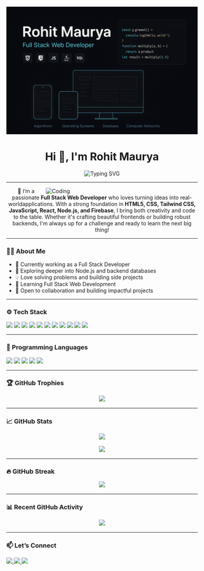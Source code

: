 <p align="center">
  <img src="https://github.com/RohitMaurya139/RohitMaurya139/blob/main/github_banner.png?raw=true" alt="Rohit Maurya Banner" />
</p>

<h1 align="center">Hi 👋, I'm Rohit Maurya</h1>

<p align="center">
  <img src="https://readme-typing-svg.demolab.com?font=Fira+Code&size=24&duration=3000&pause=1000&color=F7F7F7&center=true&vCenter=true&width=700&lines=FULL+STACK+WEB+DEVELOPER;REACT+JS+%7C+JAVASCRIPT+%7C+REDUX;NODE+JS+%7C+EXPRESS+JS+%7C+MONGODB;REACT+NATIVE+%7C+FIREBASE;BUILDING+PROJECTS+%F0%9F%9A%80;LEARNING+EVERY+DAY+%F0%9F%93%9A" alt="Typing SVG" />
</p>


---

<img align="right" alt="Coding" width="400" src="https://cdn.dribbble.com/users/1059583/screenshots/4171367/media/5c8264a20c0051eeb5965f0633489df7.gif" />

<p align="center">
  🔭 I’m a passionate <strong>Full Stack Web Developer</strong> who loves turning ideas into real-worldapplications.
 With a strong foundation in <strong>HTML5, CSS, Tailwind CSS, JavaScript, React, Node.js, and Firebase</strong>,
  I bring both creativity and code to the table. Whether it's crafting beautiful frontends or building robust backends,
  I'm always up for a challenge and ready to learn the next big thing!
</p>


---


### 👨‍💻 About Me

- 💼 Currently working as a Full Stack Developer  
- 🌱 Exploring deeper into Node.js and backend databases  
- 💡 Love solving problems and building side projects  
- 🧠 Learning Full Stack Web Development  
- 🤝 Open to collaboration and building impactful projects  

---

### ⚙️ Tech Stack

<p align="left">
  <img src="https://img.shields.io/badge/HTML5-E34F26?style=for-the-badge&logo=html5&logoColor=white" />
  <img src="https://img.shields.io/badge/CSS3-1572B6?style=for-the-badge&logo=css3&logoColor=white" />
  <img src="https://img.shields.io/badge/Tailwind_CSS-38B2AC?style=for-the-badge&logo=tailwind-css&logoColor=white" />
  <img src="https://img.shields.io/badge/JavaScript-F7DF1E?style=for-the-badge&logo=javascript&logoColor=black" />
  <img src="https://img.shields.io/badge/React-20232A?style=for-the-badge&logo=react&logoColor=61DAFB" />
  <img src="https://img.shields.io/badge/Node.js-339933?style=for-the-badge&logo=nodedotjs&logoColor=white" />
  <img src="https://img.shields.io/badge/Redux-764ABC?style=for-the-badge&logo=redux&logoColor=white" />
  <img src="https://img.shields.io/badge/Firebase-FFCA28?style=for-the-badge&logo=firebase&logoColor=black" />
  <img src="https://img.shields.io/badge/MongoDB-47A248?style=for-the-badge&logo=mongodb&logoColor=white" />
  <img src="https://img.shields.io/badge/Git-F05032?style=for-the-badge&logo=git&logoColor=white" />
  <img src="https://img.shields.io/badge/VS_Code-007ACC?style=for-the-badge&logo=visual-studio-code&logoColor=white" />
</p>

---

### 🧠 Programming Languages

<p align="left">
  <img src="https://img.shields.io/badge/C-00599C?style=for-the-badge&logo=c&logoColor=white" />
  <img src="https://img.shields.io/badge/C++-00599C?style=for-the-badge&logo=c%2B%2B&logoColor=white" />
  <img src="https://img.shields.io/badge/Java-007396?style=for-the-badge&logo=java&logoColor=white" />
  <img src="https://img.shields.io/badge/Kotlin-0095D5?style=for-the-badge&logo=kotlin&logoColor=white" />
  <img src="https://img.shields.io/badge/Python-3776AB?style=for-the-badge&logo=python&logoColor=white" />
</p>

---

### 🏆 GitHub Trophies

<p align="center">
  <img src="https://github-profile-trophy.vercel.app/?username=RohitMaurya139&theme=onedark&column=6&margin-w=5&margin-h=15" />
</p>

---

### 📈 GitHub Stats

<p align="center">
  <img src="https://github-readme-stats.vercel.app/api?username=RohitMaurya139&show_icons=true&theme=tokyonight&hide_border=true" />
</p>

<p align="center">
  <img src="https://github-readme-stats.vercel.app/api/top-langs/?username=RohitMaurya139&layout=compact&theme=tokyonight&hide_border=true" />
</p>

---

### 🔥 GitHub Streak

<p align="center">
  <img src="https://github-readme-streak-stats.herokuapp.com/?user=RohitMaurya139&theme=tokyonight&hide_border=true" />
</p>

---

### 📊 Recent GitHub Activity

<p align="center">
  <img src="https://github-readme-activity-graph.vercel.app/graph?username=RohitMaurya139&theme=github-compact&hide_border=true" />
</p>

---

### 📫 Let’s Connect

<p align="left">
  <a href="https://www.linkedin.com/in/rohit139maurya/" target="_blank">
    <img src="https://img.shields.io/badge/LinkedIn-blue?style=for-the-badge&logo=linkedin&logoColor=white" />
  </a>
  <a href="mailto:rohit139maurya@gmail.com">
    <img src="https://img.shields.io/badge/Gmail-EA4335?style=for-the-badge&logo=gmail&logoColor=white" />
  </a>
  <a href="https://portfolio-rohit-maurya-webdev.netlify.app/" target="_blank">
    <img src="https://img.shields.io/badge/Portfolio-000?style=for-the-badge&logo=firefox&logoColor=white" />
  </a>
</p>
